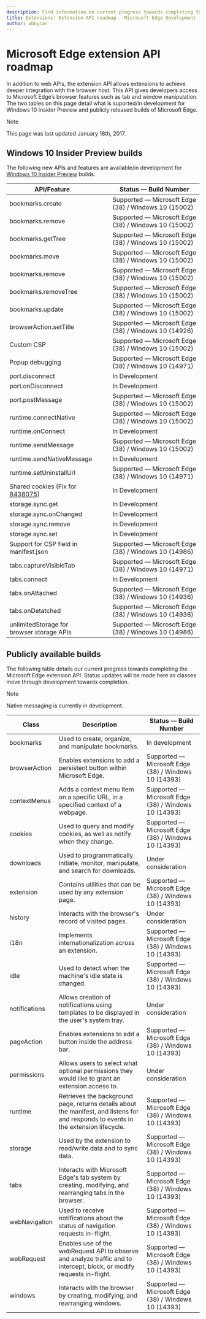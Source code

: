 ```yaml
---
description: Find information on current progress towards completing the Microsoft Edge extension API.
title: Extensions: Extension API roadmap - Microsoft Edge Development
author: abbycar
---
```


# Microsoft Edge extension API roadmap

In addition to web APIs, the extension API allows extensions to achieve deeper integration with the browser host. This API gives developers access to Microsoft Edge’s browser features such as tab and window manipulation. The two tables on this page detail what is suported/in development for Windows 10 Insider Preview and publicly released builds of Microsoft Edge.

> [!NOTE]
> This page was last updated January 18th, 2017.


## Windows 10 Insider Preview builds
The following new APIs and features are available/in development for [Windows 10 Insider Preview](https://insider.windows.com/) builds:

| API/Feature        | Status — Build Number
|---------------|--------------|
bookmarks.create | Supported — Microsoft Edge (38) / Windows 10 (15002)
bookmarks.remove | Supported — Microsoft Edge (38) / Windows 10 (15002)
bookmarks.getTree | Supported — Microsoft Edge (38) / Windows 10 (15002)
bookmarks.move | Supported — Microsoft Edge (38) / Windows 10 (15002)
bookmarks.remove | Supported — Microsoft Edge (38) / Windows 10 (15002)
bookmarks.removeTree | Supported — Microsoft Edge (38) / Windows 10 (15002)
bookmarks.update | Supported — Microsoft Edge (38) / Windows 10 (15002)
browserAction.setTitle | Supported — Microsoft Edge (38) / Windows 10 (14926)
Custom CSP | Supported — Microsoft Edge (38) / Windows 10 (15002)
Popup debugging | Supported — Microsoft Edge (38) / Windows 10 (14971)
port.disconnect |In Development
port.onDisconnect |In Development
port.postMessage | Supported — Microsoft Edge (38) / Windows 10 (15002)
runtime.connectNative | Supported — Microsoft Edge (38) / Windows 10 (15002)
runtime.onConnect | In Development
runtime.sendMessage | Supported — Microsoft Edge (38) / Windows 10 (15002)
runtime.sendNativeMessage | In Development
runtime.setUninstallUrl | Supported — Microsoft Edge (38) / Windows 10 (14971)
Shared cookies (Fix for [8438075](https://developer.microsoft.com/en-us/microsoft-edge/platform/issues/8438075/)) |In Development
storage.sync.get |In Development
storage.sync.onChanged |In Development
storage.sync.remove |In Development
storage.sync.set |In Development
Support for CSP field in manifest.json | Supported — Microsoft Edge (38) / Windows 10 (14986)
tabs.captureVisibleTab | Supported — Microsoft Edge (38) / Windows 10 (14971)
tabs.connect |In Development
tabs.onAttached | Supported — Microsoft Edge (38) / Windows 10 (14936)
tabs.onDetatched | Supported — Microsoft Edge (38) / Windows 10 (14936)
unlimitedStorage for browser.storage APIs |Supported — Microsoft Edge (38) / Windows 10 (14986)




## Publicly available builds

The following table details our current progress towards completing the Microsoft Edge extension API. Status updates will be made here as classes move through development towards completion.

> [!NOTE]
> Native messaging is currently in development.


| Class         | Description | Status — Build Number
|---------------|--------------|---------------------|
bookmarks     | Used to create, organize, and manipulate bookmarks. | In development |
browserAction | Enables extensions to add a persistent button within Microsoft Edge. | Supported — Microsoft Edge (38) / Windows 10 (14393)
contextMenus  | Adds a context menu item on a specific URL, in a specified context of a webpage. | Supported — Microsoft Edge (38) / Windows 10 (14393)
cookies       | Used to query and modify cookies, as well as notify when they change. | Supported — Microsoft Edge (38) / Windows 10 (14393) |
downloads     | Used to programmatically initiate, monitor, manipulate, and search for downloads. | Under consideration |
extension     | Contains utilities that can be used by any extension page. | Supported — Microsoft Edge (38) / Windows 10 (14393)      |
history       | Interacts with the browser's record of visited pages. | Under consideration |
i18n          | Implements internationalization across an extension. | Supported — Microsoft Edge (38) / Windows 10 (14393)      |
idle          | Used to detect when the machine's idle state is changed. | Supported — Microsoft Edge (38) / Windows 10 (14393) |
notifications | Allows creation of notifications using templates to be displayed in the user's system tray. | Under consideration |
pageAction    | Enables extensions to add a button inside the address bar. | Supported — Microsoft Edge (38) / Windows 10 (14393)      |
permissions   | Allows users to select what optional permissions they would like to grant an extension access to. | Under consideration
runtime       | Retrieves the background page, returns details about the manifest, and listens for and responds to events in the extension lifecycle. | Supported — Microsoft Edge (38) / Windows 10 (14393)
storage       | Used by the extension to read/write data and to sync data. | Supported — Microsoft Edge (38) / Windows 10 (14393)
tabs          | Interacts with Microsoft Edge's tab system by creating, modifying, and rearranging tabs in the browser. | Supported — Microsoft Edge (38) / Windows 10 (14393)
webNavigation | Used to receive notifications about the status of navigation requests in-flight. | Supported — Microsoft Edge (38) / Windows 10 (14393)
webRequest    | Enables use of the webRequest API to observe and analyze traffic and to intercept, block, or modify requests in-flight. | Supported — Microsoft Edge (38) / Windows 10 (14393)
windows       | Interacts with the browser by creating, modifying, and rearranging windows. | Supported — Microsoft Edge (38) / Windows 10 (14393)

